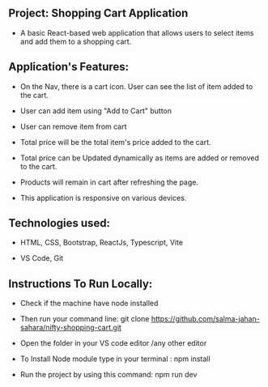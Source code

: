 ## Project: Shopping Cart Application

- A basic React-based web application that allows users to select items and add them to a shopping cart.

## Application's Features:

- On the Nav, there is a cart icon. User can see the list of item added to the cart.

- User can add item using "Add to Cart" button

- User can remove item from cart

- Total price will be the total item's price added to the cart.

- Total price can be Updated dynamically as items are added or removed to the cart.

- Products will remain in cart after refreshing the page.

- This application is responsive on various devices.

## Technologies used:

- HTML, CSS, Bootstrap, ReactJs, Typescript, Vite

- VS Code, Git

## Instructions To Run Locally:

- Check if the machine have node installed

- Then run your command line: git clone https://github.com/salma-jahan-sahara/nifty-shopping-cart.git

- Open the folder in your VS code editor /any other editor

- To Install Node module type in your terminal : npm install

- Run the project by using this command: npm run dev

